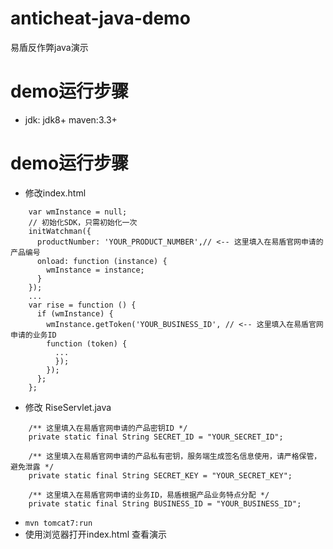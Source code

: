 # anticheat-java-demo
易盾反作弊java演示

# demo运行步骤
* jdk: jdk8+ maven:3.3+

# demo运行步骤
* 修改index.html
```
    var wmInstance = null;
    // 初始化SDK，只需初始化一次
    initWatchman({
      productNumber: 'YOUR_PRODUCT_NUMBER',// <-- 这里填入在易盾官网申请的产品编号
      onload: function (instance) {
        wmInstance = instance;
      }
    });
    ...
    var rise = function () {
      if (wmInstance) {
        wmInstance.getToken('YOUR_BUSINESS_ID', // <-- 这里填入在易盾官网申请的业务ID
        function (token) {
          ...
          });
        });
      };
    };
```

* 修改 RiseServlet.java
```
    /** 这里填入在易盾官网申请的产品密钥ID */
    private static final String SECRET_ID = "YOUR_SECRET_ID";

    /** 这里填入在易盾官网申请的产品私有密钥，服务端生成签名信息使用，请严格保管，避免泄露 */
    private static final String SECRET_KEY = "YOUR_SECRET_KEY";

    /** 这里填入在易盾官网申请的业务ID，易盾根据产品业务特点分配 */
    private static final String BUSINESS_ID = "YOUR_BUSINESS_ID";
```

* `mvn tomcat7:run`
* 使用浏览器打开index.html 查看演示
